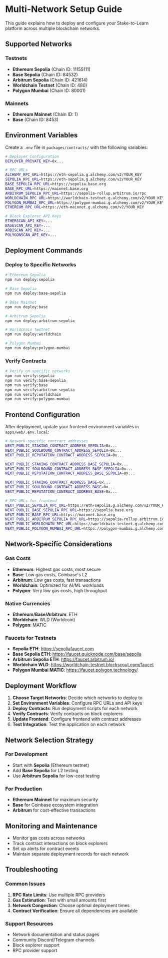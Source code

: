 # Multi-Network Setup Guide

This guide explains how to deploy and configure your Stake-to-Learn platform across multiple blockchain networks.

## Supported Networks

### Testnets
- **Ethereum Sepolia** (Chain ID: 11155111)
- **Base Sepolia** (Chain ID: 84532)
- **Arbitrum Sepolia** (Chain ID: 421614)
- **Worldchain Testnet** (Chain ID: 480)
- **Polygon Mumbai** (Chain ID: 80001)

### Mainnets
- **Ethereum Mainnet** (Chain ID: 1)
- **Base** (Chain ID: 8453)

## Environment Variables

Create a `.env` file in `packages/contracts/` with the following variables:

```bash
# Deployer Configuration
DEPLOYER_PRIVATE_KEY=0x...

# RPC URLs
ALCHEMY_RPC_URL=https://eth-sepolia.g.alchemy.com/v2/YOUR_KEY
SEPOLIA_RPC_URL=https://eth-sepolia.g.alchemy.com/v2/YOUR_KEY
BASE_SEPOLIA_RPC_URL=https://sepolia.base.org
BASE_RPC_URL=https://mainnet.base.org
ARBITRUM_SEPOLIA_RPC_URL=https://sepolia-rollup.arbitrum.io/rpc
WORLDCHAIN_RPC_URL=https://worldchain-testnet.g.alchemy.com/v2/YOUR_KEY
POLYGON_MUMBAI_RPC_URL=https://polygon-mumbai.g.alchemy.com/v2/YOUR_KEY
ETHEREUM_RPC_URL=https://eth-mainnet.g.alchemy.com/v2/YOUR_KEY

# Block Explorer API Keys
ETHERSCAN_API_KEY=...
BASESCAN_API_KEY=...
ARBISCAN_API_KEY=...
POLYGONSCAN_API_KEY=...
```

## Deployment Commands

### Deploy to Specific Networks

```bash
# Ethereum Sepolia
npm run deploy:sepolia

# Base Sepolia
npm run deploy:base-sepolia

# Base Mainnet
npm run deploy:base

# Arbitrum Sepolia
npm run deploy:arbitrum-sepolia

# Worldchain Testnet
npm run deploy:worldchain

# Polygon Mumbai
npm run deploy:polygon-mumbai
```

### Verify Contracts

```bash
# Verify on specific networks
npm run verify:sepolia
npm run verify:base-sepolia
npm run verify:base
npm run verify:arbitrum-sepolia
npm run verify:worldchain
npm run verify:polygon-mumbai
```

## Frontend Configuration

After deployment, update your frontend environment variables in `apps/web/.env.local`:

```bash
# Network-specific contract addresses
NEXT_PUBLIC_STAKING_CONTRACT_ADDRESS_SEPOLIA=0x...
NEXT_PUBLIC_SOULBOUND_CONTRACT_ADDRESS_SEPOLIA=0x...
NEXT_PUBLIC_REPUTATION_CONTRACT_ADDRESS_SEPOLIA=0x...

NEXT_PUBLIC_STAKING_CONTRACT_ADDRESS_BASE_SEPOLIA=0x...
NEXT_PUBLIC_SOULBOUND_CONTRACT_ADDRESS_BASE_SEPOLIA=0x...
NEXT_PUBLIC_REPUTATION_CONTRACT_ADDRESS_BASE_SEPOLIA=0x...

NEXT_PUBLIC_STAKING_CONTRACT_ADDRESS_BASE=0x...
NEXT_PUBLIC_SOULBOUND_CONTRACT_ADDRESS_BASE=0x...
NEXT_PUBLIC_REPUTATION_CONTRACT_ADDRESS_BASE=0x...

# RPC URLs for frontend
NEXT_PUBLIC_SEPOLIA_RPC_URL=https://eth-sepolia.g.alchemy.com/v2/YOUR_KEY
NEXT_PUBLIC_BASE_SEPOLIA_RPC_URL=https://sepolia.base.org
NEXT_PUBLIC_BASE_RPC_URL=https://mainnet.base.org
NEXT_PUBLIC_ARBITRUM_SEPOLIA_RPC_URL=https://sepolia-rollup.arbitrum.io/rpc
NEXT_PUBLIC_WORLDCHAIN_RPC_URL=https://worldchain-testnet.g.alchemy.com/v2/YOUR_KEY
NEXT_PUBLIC_POLYGON_MUMBAI_RPC_URL=https://polygon-mumbai.g.alchemy.com/v2/YOUR_KEY
```

## Network-Specific Considerations

### Gas Costs
- **Ethereum**: Highest gas costs, most secure
- **Base**: Low gas costs, Coinbase's L2
- **Arbitrum**: Low gas costs, fast transactions
- **Worldchain**: Optimized for AI/ML workloads
- **Polygon**: Very low gas costs, high throughput

### Native Currencies
- **Ethereum/Base/Arbitrum**: ETH
- **Worldchain**: WLD (Worldcoin)
- **Polygon**: MATIC

### Faucets for Testnets
- **Sepolia ETH**: https://sepoliafaucet.com
- **Base Sepolia ETH**: https://faucet.quicknode.com/base/sepolia
- **Arbitrum Sepolia ETH**: https://faucet.arbitrum.io/
- **Worldchain WLD**: https://worldchain-testnet.blockscout.com/faucet
- **Polygon Mumbai MATIC**: https://faucet.polygon.technology/

## Deployment Workflow

1. **Choose Target Networks**: Decide which networks to deploy to
2. **Set Environment Variables**: Configure RPC URLs and API keys
3. **Deploy Contracts**: Run deployment scripts for each network
4. **Verify Contracts**: Verify contracts on block explorers
5. **Update Frontend**: Configure frontend with contract addresses
6. **Test Integration**: Test the application on each network

## Network Selection Strategy

### For Development
- Start with **Sepolia** (Ethereum testnet)
- Add **Base Sepolia** for L2 testing
- Use **Arbitrum Sepolia** for low-cost testing

### For Production
- **Ethereum Mainnet** for maximum security
- **Base** for Coinbase ecosystem integration
- **Arbitrum** for cost-effective transactions

## Monitoring and Maintenance

- Monitor gas costs across networks
- Track contract interactions on block explorers
- Set up alerts for contract events
- Maintain separate deployment records for each network

## Troubleshooting

### Common Issues
1. **RPC Rate Limits**: Use multiple RPC providers
2. **Gas Estimation**: Test with small amounts first
3. **Network Congestion**: Choose optimal deployment times
4. **Contract Verification**: Ensure all dependencies are available

### Support Resources
- Network documentation and status pages
- Community Discord/Telegram channels
- Block explorer support
- RPC provider support
